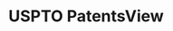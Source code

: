 ---
layout: default
bigquery: https://console.cloud.google.com/bigquery?p=patents-public-data&d=patentsview&page=dataset
citation: Attribution should be given to PatentsView for use, distribution, or derivative
  works.
code: https://github.com/CSSIP-AIR/PatentsView-Code-Snippets/
contributors: USPTO
cost: None
description: 'PatentsView includes US patent data including raw data (summaries, applications,
  pregrant applications), disambugations of inventors and assignees, and inventor
  gender estimates.  Also foreign priority data, # of figures and sheets, and government
  interest statements.'
documentation: https://patentsview.org/query/builder-faqs
last_edit: 04/09/2022, 23:59:38
location: https://patentsview.org/
maintained_by: USPTO
record_creation_timestamp: 12/2/2020 17:20:46
schema_fields:
- role
- variety
- name
- term_grant
- _371_date
- num_sheets
- main_group
- name_last
- subclass_id
- text
- subclass
- disamb_inventor_id_20171226
- disamb_inventor_id_20171003
- state_fips
- rule_47
- category_id
- status
- publication_number
- latlong
- disamb_assignee_id_20190820
- num
- longitude
- sector_title
- ipc_version_indicator
- disamb_assignee_id_20191008
- disamb_assignee_id_20181127
- level_two
- group
- disamb_assignee_id_20191231
- disamb_inventor_id_20190820
- male
- title
- name_first
- id
- reldocno
- classification_level
- term_disclaimer
- disclaimer_date
- disamb_inventor_id_20170307
- classification_data_source
- doctype
- patent_id
- action_date
- f102_date
- contract_award_number
- level_one
- country
- _102_date
- mainclass_id
- location_id
- num_figures
- dependent
- classification_status
- male_flag
- city
- level_three
- date
- lname
- abstract
- sequence
- disamb_assignee_id_20200929
- field_title
- lapse_of_patent
- rawinventor_id
- disamb_inventor_id_20170808
- relkind
- deceased
- inventor_id
- country_transformed
- subgroup
- series_code
- disamb_inventor_id_20201229
- withdrawn
- disamb_assignee_id_20200630
- lawyer_id
- f371_date
- subsection_id
- term_extension
- num_claims
- symbol_position
- classification_value
- exemplary
- subcategory_id
- number
- gi_statement
- organization
- county_fips
- group_id
- field_id
- ipc_class
- disamb_assignee_id_20190312
- disamb_inventor_id_20200929
- latin_name
- disamb_inventor_id_20180528
- category
- disamb_assignee_id_20200331
- organization_id
- designation
- fname
- section
- subgroup_id
- disamb_inventor_id_20200630
- doc_type
- disamb_inventor_id_20190312
- rel_id
- kind
- latitude
- disamb_inventor_id_20191008
- uuid
- length
- disamb_inventor_id_20191231
- county
- citation_id
- application_id
- rawassignee_id
- state
- applicant_type
- section_id
- rawlocation_id
- disamb_inventor_id_20181127
- type
- filename
- attribution_status
- disamb_inventor_id_20200331
- assignee_id
shortname: patentsview
tags:
- disambiguation
- United States
- gender
terms_of_use: Creative Commons Attribution 4.0 International License.
timeframe: 1963-1999
title: USPTO PatentsView
uuid: cf1780b1-e265-4e49-8d1d-83b9cfe0fd9a
---